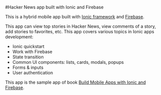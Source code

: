 #Hacker News app built with Ionic and Firebase

This is a hybrid mobile app built with [Ionic framework](http://www.ionicframework.com) and [Firebase](http://www.firebase.com).

This app can view top stories in Hacker News, view comments of a story, add stories to favorites, etc. This app covers various topics in Ionic apps development:

* Ionic quickstart
* Work with Firebase
* State transition
* Common UI components: lists, cards, modals, popups
* Forms & inputs
* User authentication

This app is the sample app of book [Build Mobile Apps with Ionic and Firebase](https://leanpub.com/build-mobile-apps-with-ionic-and-firebase).

